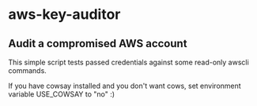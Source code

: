# aws-key-auditor

## Audit a compromised AWS account

This simple script tests passed credentials against some read-only awscli commands.

If you have cowsay installed and you don't want cows, set environment variable USE_COWSAY to "no" :)
